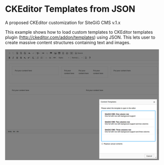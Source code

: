 # CKEditor Templates from JSON

A proposed CKEditor customization for SiteGiG CMS v.1.x

This example shows how to load custom templates to CKEditor templates plugin (http://ckeditor.com/addon/templates) using JSON. This lets user to create massive content structures containing text and images.

![Preview Image](https://github.com/miigwall/ckeditor-json-templates/blob/master/preview.png?raw=true "Preview")
